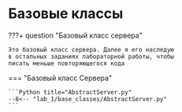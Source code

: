 # Базовые классы

???+ question "Базовый класс сервера"

    Это базовый класс сервера. Далее я его наследую
    в остальных заданиях лабораторной работы, чтобы
    писать меньше повторяющегося кода

=== "Базовый класс Сервера"

    ```Python title="AbstractServer.py"
    --8<-- "lab_1/base_classes/AbstractServer.py"
    ```
